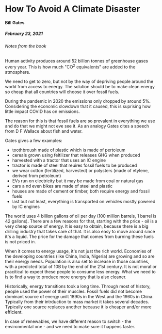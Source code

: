 # How To Avoid A Climate Disaster
#### Bill Gates
##### February 23, 2021

###### Notes from the book

Human activity produces around 52 billion tonnes of greenhouse gases every year. This is how much "CO<sup>2</sup> equivalents" are added to the atmosphere.

We need to get to zero, but not by the way of depriving people around the world from access to energy. The solution should be to make clean energy so cheap that all countries will choose it over fossil fuels.

During the pandemic in 2020 the emissions only dropped by around 5%. Considering the economic slowdown that it caused, this is suprising how little impact COVID has on emissions.

The reason for this is that fossil fuels are so prevalent in everything we use and do that we might not eve see it. As an analogy Gates cites a speech from D F Wallace about fish and water.

Gates gives a few examples:
- toothbroush made of plastic which is made of pertoleum
- cereals grown using feltilizer that releases GHG when produced
- harvested with a tractor that uses an IC engine
- tractor is made of steel that reuires fossil fuels to be produced
- we wear cotton (fertilized, harvested) or polysters (made of etylene, derived from petroleum)
- EVs run on electricity but it may be made from coal or natural gas
- cars a nd even bikes are made of steel and plastic
- houses are made of cement or timber, both require energy and fossil fuels
- last but not least, everything is transported on vehicles mostly powered by IC engines

The world uses 4 billion gallons of oil per day (100 million barrels, 1 barrel is 42 gallons). There are a few reasons for that, starting with the price - oil is a very cheap source of energy. It is easy to obtain, because there is a big drilling industry that takes care of that. It is also easy to move around since it's a liquid. The price for the damage that comes from burning these fuels is not priced in.

When it comes to energy usage, it's not just the rich world. Economies of the developing countries (like China, India, Nigeria) are growing and so are their energy needs. Population is also set to increase in those countries, with a predicted total of 10B by the end of the 21st century. It is not moral or pracitical to expect these people to consume less energy. What we need to is to find a way to produce more energry that is also cleaner.

Historically, energy transitions took a long time. Through most of history, people used the power of their muscles. Fossil fuels did not become dominant source of energy unilt 1890s in the West and the 1960s in China. Typically from their intrduction to mass market it takes several decades. Typically one source replaces another because it is cheaper and/or more efficient.

In case of renewables, we have different reason to switch - the environmental one - and we need to make sure it happens faster.